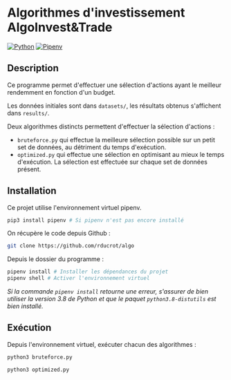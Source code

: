 # Algorithmes d'investissement AlgoInvest&Trade
[![Python](https://badgen.net/badge/Python/3.8/blue)](https://www.python.org/)
[![Pipenv](https://badgen.net/badge/Pipenv/11.9/blue)](https://pypi.org/project/pipenv/)

## Description
Ce programme permet d'effectuer une sélection d'actions ayant le meilleur rendemment en fonction d'un budget.

Les données initiales sont dans ```datasets/```, les résultats obtenus s'affichent dans ```results/```.

Deux algorithmes distincts permettent d'effectuer la sélection d'actions :

- ```bruteforce.py``` qui effectue la meilleure sélection possible sur un petit set de données, au détriment du temps d'exécution.
- ```optimized.py``` qui effectue une sélection en optimisant au mieux le temps d'exécution. La sélection est effectuée sur chaque set de données présent.

## Installation
Ce projet utilise l'environnement virtuel pipenv.
```bash
pip3 install pipenv # Si pipenv n'est pas encore installé
```
On récupère le code depuis Github :
```bash
git clone https://github.com/rducrot/algo
```

Depuis le dossier du programme :
```bash
pipenv install # Installer les dépendances du projet
pipenv shell # Activer l'environnement virtuel
```
*Si la commande ```pipenv install``` retourne une erreur, s'assurer de bien utiliser la version 3.8 de Python et que le paquet ```python3.8-distutils``` est bien installé.* 

## Exécution

Depuis l'environnement virtuel, exécuter chacun des algorithmes :
```bash
python3 bruteforce.py
```

```bash
python3 optimized.py
```